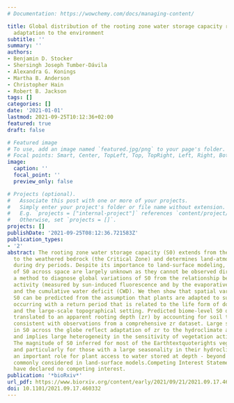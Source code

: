 ```yaml
---
# Documentation: https://wowchemy.com/docs/managing-content/

title: Global distribution of the rooting zone water storage capacity reflects plant
  adaptation to the environment
subtitle: ''
summary: ''
authors:
- Benjamin D. Stocker
- Shersingh Joseph Tumber-Dávila
- Alexandra G. Konings
- Martha B. Anderson
- Christopher Hain
- Robert B. Jackson
tags: []
categories: []
date: '2021-01-01'
lastmod: 2021-09-25T10:12:36+02:00
featured: true
draft: false

# Featured image
# To use, add an image named `featured.jpg/png` to your page's folder.
# Focal points: Smart, Center, TopLeft, Top, TopRight, Left, Right, BottomLeft, Bottom, BottomRight.
image:
  caption: ''
  focal_point: ''
  preview_only: false

# Projects (optional).
#   Associate this post with one or more of your projects.
#   Simply enter your project's folder or file name without extension.
#   E.g. `projects = ["internal-project"]` references `content/project/deep-learning/index.md`.
#   Otherwise, set `projects = []`.
projects: []
publishDate: '2021-09-25T08:12:36.721583Z'
publication_types:
- '2'
abstract: The rooting zone water storage capacity (S0) extends from the soil surface
  to the weathered bedrock (the Critical Zone) and determines land-atmosphere exchange
  during dry periods. Despite its importance to land-surface modeling, variations
  of S0 across space are largely unknown as they cannot be observed directly. We developed
  a method to diagnose global variations of S0 from the relationship between vegetation
  activity (measured by sun-induced fluorescence and by the evaporative fraction)
  and the cumulative water deficit (CWD). We then show that spatial variations in
  S0 can be predicted from the assumption that plants are adapted to sustain CWD extremes
  occurring with a return period that is related to the life form of dominant plants
  and the large-scale topographical setting. Predicted biome-level S0 distributions,
  translated to an apparent rooting depth (zr) by accounting for soil texture, are
  consistent with observations from a comprehensive zr dataset. Large spatial variations
  in S0 across the globe reflect adaptation of zr to the hydroclimate and topography
  and implies large heterogeneity in the sensitivity of vegetation activity to drought.
  The magnitude of S0 inferred for most of the Earthtextquoterights vegetated regions
  and particularly for those with a large seasonality in their hydroclimate indicates
  an important role for plant access to water stored at depth - beyond the soil layers
  commonly considered in land-surface models.Competing Interest StatementThe authors
  have declared no competing interest.
publication: '*bioRxiv*'
url_pdf: https://www.biorxiv.org/content/early/2021/09/21/2021.09.17.460332
doi: 10.1101/2021.09.17.460332
---
```

